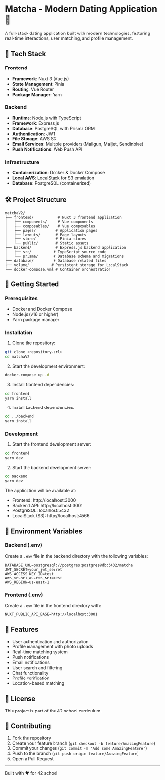 # Matcha - Modern Dating Application 🥂

A full-stack dating application built with modern technologies, featuring real-time interactions, user matching, and profile management.

## 🚀 Tech Stack

### Frontend
- **Framework**: Nuxt 3 (Vue.js)
- **State Management**: Pinia
- **Routing**: Vue Router
- **Package Manager**: Yarn

### Backend
- **Runtime**: Node.js with TypeScript
- **Framework**: Express.js
- **Database**: PostgreSQL with Prisma ORM
- **Authentication**: JWT
- **File Storage**: AWS S3
- **Email Services**: Multiple providers (Mailgun, Mailjet, Sendinblue)
- **Push Notifications**: Web Push API

### Infrastructure
- **Containerization**: Docker & Docker Compose
- **Local AWS**: LocalStack for S3 emulation
- **Database**: PostgreSQL (containerized)

## 🛠️ Project Structure

```
matchaV2/
├── frontend/           # Nuxt 3 frontend application
│   ├── components/     # Vue components
│   ├── composables/    # Vue composables
│   ├── pages/         # Application pages
│   ├── layouts/       # Page layouts
│   ├── store/         # Pinia stores
│   └── public/        # Static assets
├── backend/           # Express.js backend application
│   ├── src/          # TypeScript source code
│   └── prisma/       # Database schema and migrations
├── database/         # Database related files
├── volume/          # Persistent storage for LocalStack
└── docker-compose.yml # Container orchestration
```

## 🚀 Getting Started

### Prerequisites
- Docker and Docker Compose
- Node.js (v16 or higher)
- Yarn package manager

### Installation

1. Clone the repository:
```bash
git clone <repository-url>
cd matchaV2
```

2. Start the development environment:
```bash
docker-compose up -d
```

3. Install frontend dependencies:
```bash
cd frontend
yarn install
```

4. Install backend dependencies:
```bash
cd ../backend
yarn install
```

### Development

1. Start the frontend development server:
```bash
cd frontend
yarn dev
```

2. Start the backend development server:
```bash
cd backend
yarn dev
```

The application will be available at:
- Frontend: http://localhost:3000
- Backend API: http://localhost:3001
- PostgreSQL: localhost:5432
- LocalStack (S3): http://localhost:4566

## 🔑 Environment Variables

### Backend (.env)
Create a `.env` file in the backend directory with the following variables:
```
DATABASE_URL=postgresql://postgres:postgres@db:5432/matcha
JWT_SECRET=your_jwt_secret
AWS_ACCESS_KEY_ID=test
AWS_SECRET_ACCESS_KEY=test
AWS_REGION=us-east-1
```

### Frontend (.env)
Create a `.env` file in the frontend directory with:
```
NUXT_PUBLIC_API_BASE=http://localhost:3001
```

## 🌟 Features

- User authentication and authorization
- Profile management with photo uploads
- Real-time matching system
- Push notifications
- Email notifications
- User search and filtering
- Chat functionality
- Profile verification
- Location-based matching

## 📝 License

This project is part of the 42 school curriculum.

## 🤝 Contributing

1. Fork the repository
2. Create your feature branch (`git checkout -b feature/AmazingFeature`)
3. Commit your changes (`git commit -m 'Add some AmazingFeature'`)
4. Push to the branch (`git push origin feature/AmazingFeature`)
5. Open a Pull Request

---

Built with ❤️ for 42 school
